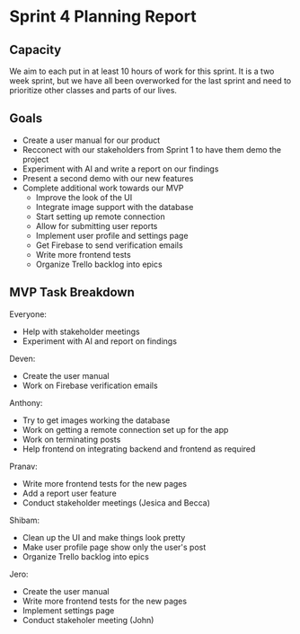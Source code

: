 # Sprint 4 Planning Report

## Capacity
We aim to each put in at least 10 hours of work for this sprint. It is a two week sprint, but we have all been overworked for the last sprint and need to prioritize other classes and parts of our lives.

## Goals
- Create a user manual for our product
- Recconect with our stakeholders from Sprint 1 to have them demo the project
- Experiment with AI and write a report on our findings
- Present a second demo with our new features
- Complete additional work towards our MVP
    - Improve the look of the UI
    - Integrate image support with the database
    - Start setting up remote connection
    - Allow for submitting user reports
    - Implement user profile and settings page
    - Get Firebase to send verification emails
    - Write more frontend tests
    - Organize Trello backlog into epics

## MVP Task Breakdown

Everyone:
- Help with stakeholder meetings
- Experiment with AI and report on findings

Deven: 
- Create the user manual
- Work on Firebase verification emails

Anthony:
- Try to get images working the database
- Work on getting a remote connection set up for the app
- Work on terminating posts
- Help frontend on integrating backend and frontend as required

Pranav:
- Write more frontend tests for the new pages
- Add a report user feature
- Conduct stakeholder meetings (Jesica and Becca)

Shibam:
- Clean up the UI and make things look pretty
- Make user profile page show only the user's post
- Organize Trello backlog into epics

Jero:
- Create the user manual
- Write more frontend tests for the new pages
- Implement settings page
- Conduct stakeholer meeting (John)



